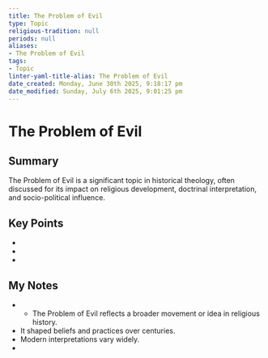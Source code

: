 ```yaml
---
title: The Problem of Evil
type: Topic
religious-tradition: null
periods: null
aliases:
- The Problem of Evil
tags:
- Topic
linter-yaml-title-alias: The Problem of Evil
date_created: Monday, June 30th 2025, 9:18:17 pm
date_modified: Sunday, July 6th 2025, 9:01:25 pm
---
```


# The Problem of Evil

## Summary
The Problem of Evil is a significant topic in historical theology, often discussed for its impact on religious development, doctrinal interpretation, and socio-political influence.

## Key Points
- 
- 
- 

## My Notes
- - The Problem of Evil reflects a broader movement or idea in religious history.
- It shaped beliefs and practices over centuries.
- Modern interpretations vary widely.
- 